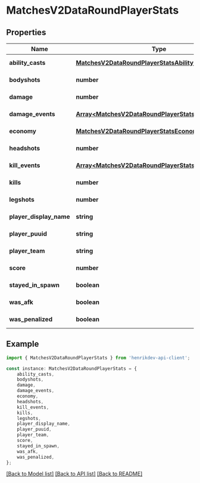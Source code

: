 # MatchesV2DataRoundPlayerStats


## Properties

Name | Type | Description | Notes
------------ | ------------- | ------------- | -------------
**ability_casts** | [**MatchesV2DataRoundPlayerStatsAbilityCasts**](MatchesV2DataRoundPlayerStatsAbilityCasts.md) |  | [default to undefined]
**bodyshots** | **number** |  | [default to undefined]
**damage** | **number** |  | [default to undefined]
**damage_events** | [**Array&lt;MatchesV2DataRoundPlayerStatsDamageEvents&gt;**](MatchesV2DataRoundPlayerStatsDamageEvents.md) |  | [default to undefined]
**economy** | [**MatchesV2DataRoundPlayerStatsEconomy**](MatchesV2DataRoundPlayerStatsEconomy.md) |  | [default to undefined]
**headshots** | **number** |  | [default to undefined]
**kill_events** | [**Array&lt;MatchesV2DataRoundPlayerStatsKillEvents&gt;**](MatchesV2DataRoundPlayerStatsKillEvents.md) |  | [default to undefined]
**kills** | **number** |  | [default to undefined]
**legshots** | **number** |  | [default to undefined]
**player_display_name** | **string** |  | [default to undefined]
**player_puuid** | **string** |  | [default to undefined]
**player_team** | **string** |  | [default to undefined]
**score** | **number** |  | [default to undefined]
**stayed_in_spawn** | **boolean** |  | [default to undefined]
**was_afk** | **boolean** |  | [default to undefined]
**was_penalized** | **boolean** |  | [default to undefined]

## Example

```typescript
import { MatchesV2DataRoundPlayerStats } from 'henrikdev-api-client';

const instance: MatchesV2DataRoundPlayerStats = {
    ability_casts,
    bodyshots,
    damage,
    damage_events,
    economy,
    headshots,
    kill_events,
    kills,
    legshots,
    player_display_name,
    player_puuid,
    player_team,
    score,
    stayed_in_spawn,
    was_afk,
    was_penalized,
};
```

[[Back to Model list]](../README.md#documentation-for-models) [[Back to API list]](../README.md#documentation-for-api-endpoints) [[Back to README]](../README.md)
